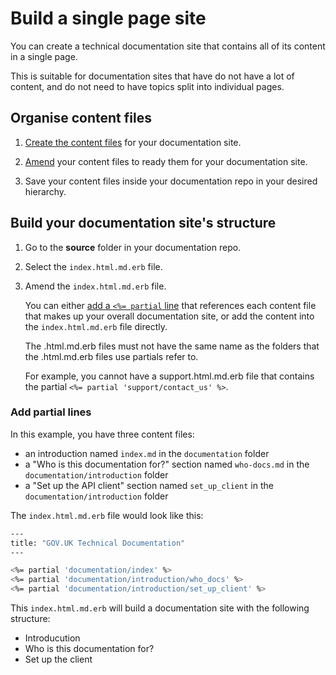 # Build a single page site

You can create a technical documentation site that contains all of its content in a single page.

This is suitable for documentation sites that have do not have a lot of content, and do not need to have topics split into individual pages.

## Organise content files

1. [Create the content files](create_new_project.html#create-a-new-project) for your documentation site.

1. [Amend](content.html#content-examples) your content files to ready them for your documentation site.

1. Save your content files inside your documentation repo in your desired hierarchy.

## Build your documentation site's structure

1. Go to the __source__ folder in your documentation repo.

1. Select the `index.html.md.erb` file.

1. Amend the `index.html.md.erb` file.

    You can either [add a `<%= partial` line](single_page.html#add-partial-lines) that references each content file that makes up your overall documentation site, or add the content into the `index.html.md.erb` file directly.

    The .html.md.erb files must not have the same name as the folders that the .html.md.erb files use partials refer to.

    For example, you cannot have a support.html.md.erb file that contains the partial `<%= partial 'support/contact_us' %>`.

### Add partial lines

In this example, you have three content files:

- an introduction named `index.md` in the `documentation` folder
- a "Who is this documentation for?" section named `who-docs.md` in the `documentation/introduction` folder
- a "Set up the API client" section named `set_up_client` in the `documentation/introduction` folder

The `index.html.md.erb` file would look like this:

```bash
---
title: "GOV.UK Technical Documentation"
---

<%= partial 'documentation/index' %>
<%= partial 'documentation/introduction/who_docs' %>
<%= partial 'documentation/introduction/set_up_client' %>
```

This `index.html.md.erb` will build a documentation site with the following structure:

- Introducution
- Who is this documentation for?
- Set up the client
